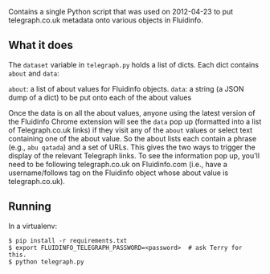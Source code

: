 Contains a single Python script that was used on 2012-04-23 to put telegraph.co.uk metadata onto various objects in Fluidinfo.

What it does
------------

The `dataset` variable in `telegraph.py` holds a list of dicts. Each dict contains `about` and `data`:

  `about`: a list of about values for Fluidinfo objects.
  `data`: a string (a JSON dump of a dict) to be put onto each of the about values

Once the data is on all the about values, anyone using the latest version
of the Fluidinfo Chrome extension will see the `data` pop up (formatted
into a list of Telegraph.co.uk links) if they visit any of the `about`
values or select text containing one of the about value. So the about lists
each contain a phrase (e.g., `abu qatada`) and a set of URLs. This gives
the two ways to trigger the display of the relevant Telegraph links. To see
the information pop up, you'll need to be following telegraph.co.uk on
Fluidinfo.com (i.e., have a username/follows tag on the Fluidinfo object
whose about value is telegraph.co.uk).

Running
-------

In a virtualenv:

    $ pip install -r requirements.txt
    $ export FLUIDINFO_TELEGRAPH_PASSWORD=<password>  # ask Terry for this.
    $ python telegraph.py
